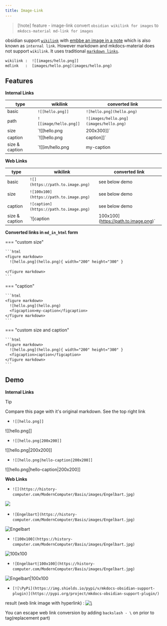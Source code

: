 ```yaml
---
title: Image-Link
---
```


> [!note]  feature - image-link
> convert `obsidian wikilink for images` to `mkdocs-material md-link for images`

obsidian support [`wikilink`](https://help.obsidian.md/Linking+notes+and+files/Internal+links)
with [embbe an image in a note](https://help.obsidian.md/Linking+notes+and+files/Embedding+files#Embed+an+image+in+a+note)
which is also known as `internal link`. However markdown and mkdocs-material does not support `wikilink`. It uses
traditional [`markdown links`](https://squidfunk.github.io/mkdocs-material/reference/images/).

```text
wikilink :  ![[images/hello.png]] 
mdlink   :  [images/hello.png](images/hello.png)
```

## Features

**Internal Links**

| type           | wikilink               | converted link                          |
|----------------|------------------------|-----------------------------------------|
| basic          | `![[hello.png]]`       | `![hello.png](hello.png)`               |
| path           | `![[image/hello.png]]` | `![images/hello.png](images/hello.png)` |
| size           | `![[hello.png          | 200x300]]`                              | see below content tab                    |
| caption        | `![[hello.png          | caption]]`                              | see below content tab                    |
| size & caption | `![[im/hello.png       | my-caption                              |200]]` | see below content tab                    |

**Web Links**

| type           | wikilink                                | converted link                       |
|----------------|-----------------------------------------|--------------------------------------|
| basic          | `![](https://path.to.image.png)`        | see below demo                       |
| size           | `![100x100](https://path.to.image.png)` | see below demo                       |
| caption        | `![caption](https://path.to.image.png)` | see below demo                       |
| size & caption | `![caption                              | 100x100](https://path.to.image.png)` | see below demo        |

**Converted links in `md_in_html` form**

=== "custom size"

	```html
	<figure markdown>
	  ![hello.png](hello.png){ width="200" height="300" }
	  
	</figure markdown>
	```

=== "caption"

	```html
	<figure markdown>
	  ![hello.png](hello.png)
	  <figcaption>my-caption</figcaption>
	</figure markdown>
	```

=== "custom size and caption"

	```html
	<figure markdown>
	  ![hello.png](hello.png){ width="200" height="300" }
	  <figcaption>caption</figcaption>
	</figure markdown>
	```

## Demo

**Internal Links**

> [!tip]
> Compare this page with it's original markdown. See the top right link

- `![[hello.png]]`

![[hello.png]]

- `![[hello.png|200x200]]`

![[hello.png|200x200]]

- `![[hello.png|hello-caption|200x200]]`

![[hello.png|hello-caption|200x200]]

**Web Links**

- `![](https://history-computer.com/ModernComputer/Basis/images/Engelbart.jpg)`

![](https://history-computer.com/ModernComputer/Basis/images/Engelbart.jpg)

- `![Engelbart](https://history-computer.com/ModernComputer/Basis/images/Engelbart.jpg)`

![Engelbart](https://history-computer.com/ModernComputer/Basis/images/Engelbart.jpg)

- `![100x100](https://history-computer.com/ModernComputer/Basis/images/Engelbart.jpg)`

![100x100](https://history-computer.com/ModernComputer/Basis/images/Engelbart.jpg)

- `![Engelbart|100x100](https://history-computer.com/ModernComputer/Basis/images/Engelbart.jpg)`

![Engelbart|100x100](https://history-computer.com/ModernComputer/Basis/images/Engelbart.jpg)

- `[![\PyPi](https://img.shields.io/pypi/v/mkdocs-obsidian-support-plugin)](https://pypi.org/project/mkdocs-obsidian-support-plugin/)`

result (web link image with hyperlink) : [![\\](https://img.shields.io/pypi/v/mkdocs-obsidian-support-plugin)](https://pypi.org/project/mkdocs-obsidian-support-plugin/)

You can escape web link conversion by adding `backslash - \` on prior to tag(replacement part)